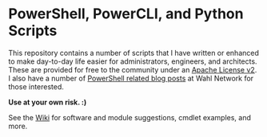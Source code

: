 PowerShell, PowerCLI, and Python Scripts
================

This repository contains a number of scripts that I have written or enhanced to make day-to-day life easier for administrators, engineers, and architects. These are provided for free to the community under an [Apache License v2](http://www.apache.org/licenses/LICENSE-2.0.html). I also have a number of [PowerShell related blog posts](http://wahlnetwork.com/?s=powershell) at Wahl Network for those interested.

**Use at your own risk. :)**

See the [Wiki](https://github.com/WahlNetwork/Scripts/wiki) for software and module suggestions, cmdlet examples, and more.
